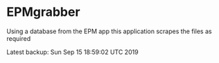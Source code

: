 # EPMgrabber
Using a database from the EPM app this application scrapes the files as required


Latest backup: Sun Sep 15 18:59:02 UTC 2019
